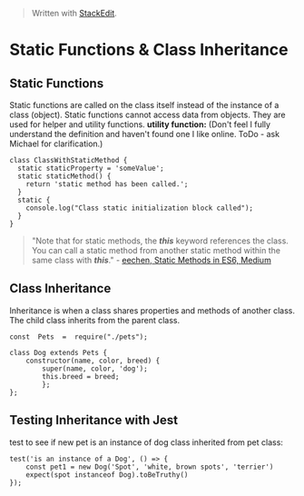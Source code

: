 > Written with [StackEdit](https://stackedit.io/).

# Static Functions & Class Inheritance

## Static Functions

Static functions are called on the class itself instead of the instance of a class (object). Static functions cannot access data from objects. They are used for helper and utility functions. 
**utility function:** (Don't feel I fully understand the definition and haven't found one I like online. ToDo - ask Michael for clarification.)

    class ClassWithStaticMethod {
      static staticProperty = 'someValue';
      static staticMethod() {
        return 'static method has been called.';
      }
      static {  
        console.log("Class static initialization block called");
      }
    }
>"Note that for static methods, the **_this_** keyword references the class. You can call a static method from another static method within the same class with **_this_**." - [eechen, Static Methods in ES6, Medium](https://medium.com/@yyang0903/static-objects-static-methods-in-es6-1c026dbb8bb1)

## Class Inheritance 
Inheritance is when a class shares properties and methods of another class. The child class inherits from the parent class.

    const  Pets  =  require("./pets");
    
    class Dog extends Pets {
	    constructor(name, color, breed) {
		    super(name, color, 'dog');
		    this.breed = breed;
		    };
	};	   

## Testing Inheritance with Jest 
test to see if new pet is an instance of dog class inherited from pet class:

    test('is an instance of a Dog', () => { 
	    const pet1 = new Dog('Spot', 'white, brown spots', 'terrier')
	    expect(spot instanceof Dog).toBeTruthy() 
    });
